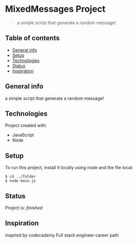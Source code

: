 # MixedMessages Project
> a simple script that generate a random message!

## Table of contents
* [General info](#general-info)
* [Setup](#setup)
* [Technologies](#technologies)
* [Status](#status)
* [Inspiration](#inspiration)

## General info
a simple script that generate a random message!

## Technologies
Project created with:
* JavaScript
* Node

## Setup
To run this project, install it locally using node and the file local:

```
$ cd ../folder
$ node main.js

```

## Status
Project is: _finished_

## Inspiration
inspired by codecademy Full stack engineer career path

